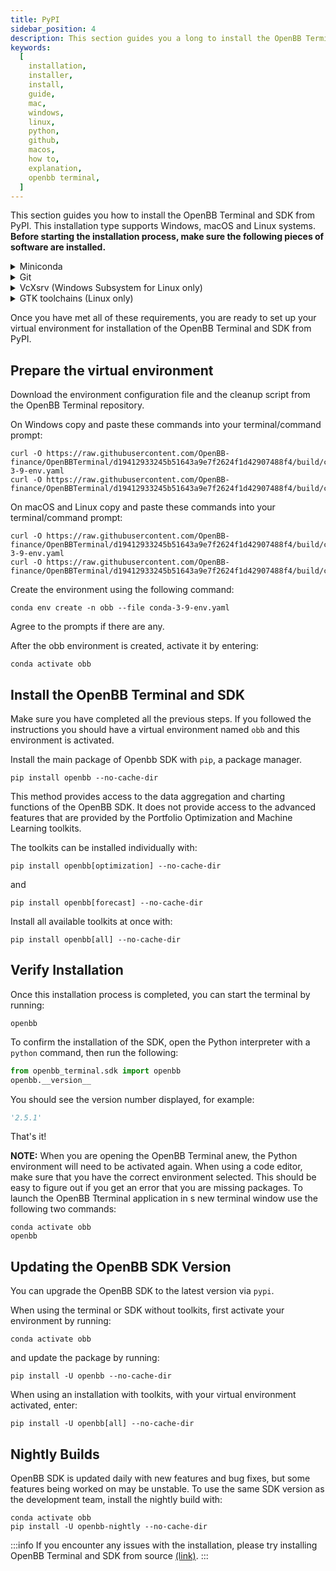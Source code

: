 ```yaml
---
title: PyPI
sidebar_position: 4
description: This section guides you a long to install the OpenBB Terminal via Python. This installation type supports both Windows and Unix systems (Linux + MacOS).
keywords:
  [
    installation,
    installer,
    install,
    guide,
    mac,
    windows,
    linux,
    python,
    github,
    macos,
    how to,
    explanation,
    openbb terminal,
  ]
---
```


<!-- markdownlint-disable MD012 MD031 MD033 -->

This section guides you how to install the OpenBB Terminal and SDK from PyPI. This installation type supports Windows, macOS and Linux systems. **Before starting the installation process, make sure the following pieces of software are installed.**

<details><summary>Miniconda</summary>
Miniconda is a Python environment and package manager. It is required for installing certain dependencies.

Go [here](https://docs.conda.io/en/latest/miniconda.html#latest-miniconda-installer-links) to find the download for your operating system or use the links below:

- Apple-Silicon Systems: [Miniconda for MacOS](https://repo.anaconda.com/miniconda/Miniconda3-latest-MacOSX-arm64.pkg)
- Intel-based Mac Systems: [Miniconda for MacOS](https://repo.anaconda.com/miniconda/Miniconda3-latest-MacOSX-x86_64.sh)
- Linux and WSL Systems: [Miniconda for Linux](https://repo.anaconda.com/miniconda/Miniconda3-latest-Linux-x86_64.sh)
- Raspberry PI Systems: [Miniconda for Raspberry PI](https://repo.anaconda.com/miniconda/Miniconda3-latest-Linux-aarch64.sh)
- Windows Systems: [Miniconda for Windows](https://repo.anaconda.com/miniconda/Miniconda3-latest-Windows-x86_64.exe)

To verify if Miniconda is installed on your system, open the command line and run the following command:

```shell
conda --version
```

If Miniconda is installed, you should see the version number displayed, for example:

```shell
conda 23.1.0
```

**NOTE for Apple Silicon Users:** Install Rosetta from the command line: `softwareupdate --install-rosetta`

**NOTE for Windows users:** Install/update Microsoft C++ Build Tools from [here](https://visualstudio.microsoft.com/visual-cpp-build-tools/).

</details>

<details><summary>Git</summary>

To check if you have Git installed, open the command line and run the following command:

```shell
git --version
```

You should see something like this:

```shell
git version 2.31.1
```

If you do not have git installed, install it from `conda` by running:

```shell
conda install -c anaconda git
```

Or follow the instructions [here](https://git-scm.com/book/en/v2/Getting-Started-Installing-Git) to install it.

</details>

<details><summary>VcXsrv (Windows Subsystem for Linux only)</summary>

Since a WSL installation is headless by default (i.e., there is only access to a terminal running a Linux distribution) there are additional steps required to display visualizations. A more detailed tutorial is found, [here](https://medium.com/@shaoyenyu/make-matplotlib-works-correctly-with-x-server-in-wsl2-9d9928b4e36a).

- Dynamically export the DISPLAY environment variable in WSL2:

```shell
# add to the end of ~/.bashrc file
export DISPLAY=$(cat /etc/resolv.conf | grep nameserver | awk '{print $2}'):0
# source the file
source ~/.bashrc
```

- Download and install [VcXsrv](https://sourceforge.net/projects/vcxsrv/)
- When running the program is important to check "Disable access control"

After this, `VcXsrv` should be running successfully, and the machine is ready to proceed with the terminal installation.

Alternatives to `VcXsrv` include:

- [GWSL](https://opticos.github.io/gwsl/)
- [Xming](https://xming.en.softonic.com/)
- [Wayland](https://wayland.freedesktop.org/docs/html/)

</details>

<details><summary>GTK toolchains (Linux only)</summary>

GTK is a window extension that is used to display interactive charts and tables. The library responsible for interactive charts and tables (`pywry`) requires that you install certain dependencies based on the Linux distribution that you are using.

<details>
<summary>Debian-based / Ubuntu / Mint</summary>

```shell
sudo apt install libwebkit2gtk-4.0-dev
```

</details>

<details>
<summary>Arch Linux / Manjaro</summary>

```shell
sudo pacman -S webkit2gtk-4.0
```

</details>

<details>
<summary>Fedora</summary>

```shell
sudo dnf install gtk3-devel webkit2gtk4.0-devel
```

</details>

</details>

Once you have met all of these requirements, you are ready to set up your virtual environment for installation of the OpenBB Terminal and SDK from PyPI.

## Prepare the virtual environment

Download the environment configuration file and the cleanup script from the OpenBB Terminal repository.

On Windows copy and paste these commands into your terminal/command prompt:

```batch
curl -O https://raw.githubusercontent.com/OpenBB-finance/OpenBBTerminal/d19412933245b51643a9e7f2624f1d42907488f4/build/conda/conda-3-9-env.yaml
curl -O https://raw.githubusercontent.com/OpenBB-finance/OpenBBTerminal/d19412933245b51643a9e7f2624f1d42907488f4/build/conda/cleanup_artifacts.bat
```

On macOS and Linux copy and paste these commands into your terminal/command prompt:

```shell
curl -O https://raw.githubusercontent.com/OpenBB-finance/OpenBBTerminal/d19412933245b51643a9e7f2624f1d42907488f4/build/conda/conda-3-9-env.yaml
curl -O https://raw.githubusercontent.com/OpenBB-finance/OpenBBTerminal/d19412933245b51643a9e7f2624f1d42907488f4/build/conda/cleanup_artifacts.sh
```

Create the environment using the following command:

```shell
conda env create -n obb --file conda-3-9-env.yaml
```

Agree to the prompts if there are any.

After the obb environment is created, activate it by entering:

```shell
conda activate obb
```

## Install the OpenBB Terminal and SDK

Make sure you have completed all the previous steps. If you followed the instructions you should have a virtual environment named `obb` and this environment is activated.

Install the main package of Openbb SDK with `pip`, a package manager.

```shell
pip install openbb --no-cache-dir
```

This method provides access to the data aggregation and charting functions of the OpenBB SDK. It does not provide access to the advanced features that are provided by the Portfolio Optimization and Machine Learning toolkits.

The toolkits can be installed individually with:

```shell
pip install openbb[optimization] --no-cache-dir
```

and

```shell
pip install openbb[forecast] --no-cache-dir
```

Install all available toolkits at once with:

```shell
pip install openbb[all] --no-cache-dir
```

## Verify Installation

Once this installation process is completed, you can start the terminal by running:

```shell
openbb
```

To confirm the installation of the SDK, open the Python interpreter with a `python` command, then run the following:

```python
from openbb_terminal.sdk import openbb
openbb.__version__
```

You should see the version number displayed, for example:

```python
'2.5.1'
```

That's it!

**NOTE:** When you are opening the OpenBB Terminal anew, the Python environment will need to be activated again. When using a code editor, make sure that you have the correct environment selected. This should be easy to figure out if you get an error that you are missing packages. To launch the OpenBB Tterminal application in s new terminal window use the following two commands:

```shell
conda activate obb
openbb
```

## Updating the OpenBB SDK Version

You can upgrade the OpenBB SDK to the latest version via `pypi`.

When using the terminal or SDK without toolkits, first activate your environment by running:

```shell
conda activate obb
```
and update the package by running:

```shell
pip install -U openbb --no-cache-dir
```

When using an installation with toolkits, with your virtual environment activated, enter:

```shell
pip install -U openbb[all] --no-cache-dir
```

## Nightly Builds

OpenBB SDK is updated daily with new features and bug fixes, but some features being worked on may be unstable. To use the same SDK version as the development team, install the nightly build with:

```shell
conda activate obb
pip install -U openbb-nightly --no-cache-dir
```

:::info
If you encounter any issues with the installation, please try installing OpenBB Terminal and SDK from source [(link)](/terminal/installation/source).
:::
